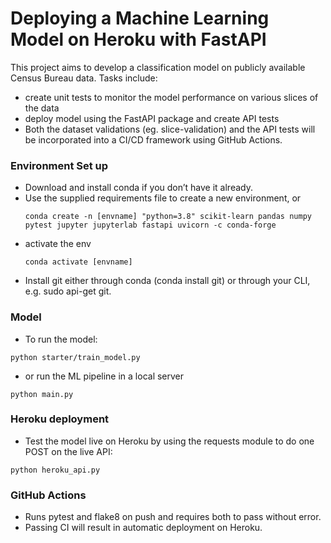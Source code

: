 # Deploying a Machine Learning Model on Heroku with FastAPI  

This project aims to develop a classification model on publicly available Census Bureau data.
Tasks include: 
* create unit tests to monitor the model performance on various slices of the data
* deploy model using the FastAPI package and create API tests
* Both the dataset validations (eg. slice-validation) and the API tests will be incorporated into a CI/CD framework using GitHub Actions.

### Environment Set up  

* Download and install conda if you don’t have it already.
* Use the supplied requirements file to create a new environment, or
    ```
    conda create -n [envname] "python=3.8" scikit-learn pandas numpy pytest jupyter jupyterlab fastapi uvicorn -c conda-forge
    ```
* activate the env
    ```
    conda activate [envname]
    ````
* Install git either through conda (conda install git) or through your CLI, e.g. sudo api-get git.

### Model  

* To run the model:
``` 
python starter/train_model.py
```

* or run the ML pipeline in a local server
```
python main.py
```

### Heroku deployment  

* Test the model live on Heroku by using the requests module to do one POST on the live API:

```
python heroku_api.py
```

### GitHub Actions  

- Runs pytest and flake8 on push and requires both to pass without error.
- Passing CI will result in automatic deployment on Heroku.
